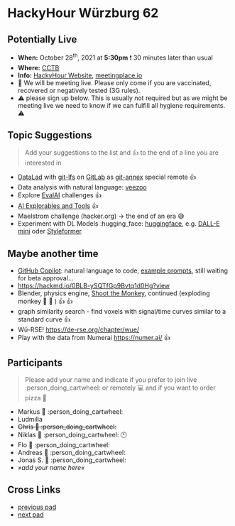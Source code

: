# HackyHour Würzburg 62

## Potentially Live
 - **When:** October 28<sup>th</sup>, 2021 at **5:30pm** :exclamation: 30 minutes later than usual
 - **Where:** [CCTB](https://www.google.de/maps/place/Zentrum+f%C3%BCr+Computergest%C3%BCtzte+und+Theoretische+Biologie+(CCTB),+Universit%C3%A4t+W%C3%BCrzburg/@49.7850748,9.9720102,18z/data=!3m1!4b1!4m5!3m4!1s0x47a28fc802e5e8d9:0x6b62d2cbd2e6f094!8m2!3d49.7849749!4d9.9729537)
 - **Info:** [HackyHour Website](http://hackyhour.github.io/Wuerzburg/), [meetingplace.io](https://meetingplace.io/hackyhour-wue)
 - :vertical_traffic_light: We will be meeting live. Please only come if you are vaccinated, recovered or negatively tested (3G rules).
 - :warning: please sign up below. This is usually not required but as we might be meeting live we need to know if we can fulfill all hygiene requirements. :warning: 

## Topic Suggestions
> Add your suggestions to the list and :+1: to the end of a line you are interested in
 
 - [DataLad](https://www.datalad.org/) with [git-lfs](https://git-lfs.github.com/) on [GitLab](https://git.physik.uni-wuerzburg.de/) as [git-annex](https://git-annex.branchable.com/) special remote :+1:
 - Data analysis with natural language: [veezoo](https://www.veezoo.com/)
 - Explore [EvalAI](https://eval.ai) challenges :+1: 
 - [AI Explorables and Tools](https://pair.withgoogle.com/) :+1: 
 - Maelstrom challenge (hacker.org) &rarr; the end of an era :sweat_smile: 
 - Experiment with DL Models :hugging_face: [huggingface](https://huggingface.co/), e.g. [DALL-E mini](https://huggingface.co/spaces/flax-community/dalle-mini) oder [Styleformer](https://gist.github.com/simecek/5aca86f6b7189db87fade33ca1b1d733)

## Maybe another time

 - [GitHub Copilot](https://copilot.github.com/): natural language to code, [example prompts](https://gist.github.com/cassidoo/6101ef0657665683b787aab5ae9465f4), still waiting for beta approval...
 - https://hackmd.io/0BLB-ySQTfGp9Bvtq1d0Hg?view
 - Blender, physics engine, [Shoot the Monkey](https://www.youtube.com/watch?v=0jGZnMf3rPo), continued (exploding monkey :hear_no_evil: :exploding_head: ) :+1: :+1:
 - graph similarity search - find voxels with signal/time curves similar to a standard curve :+1:
 - Wü-RSE! https://de-rse.org/chapter/wue/
 - Play with the data from Numerai https://numer.ai/ :+1:

## Participants
> Please add your name and indicate if you prefer to join live :person_doing_cartwheel: or remotely :computer: and if you want to order pizza :pizza: 
 - Markus :pizza: :person_doing_cartwheel:
 - Ludmilla 
 - ~~Chris :pizza: :person_doing_cartwheel:~~
 - Niklas :pizza: :person_doing_cartwheel: :clock12: 
 - Flo :pizza: :person_doing_cartwheel:
 - Andreas :pizza: :person_doing_cartwheel:
 - Jonas S. :pizza: :person_doing_cartwheel:
 - *»add your name here«*
 
## Cross Links
 - [previous pad](https://hackyhour.github.io/Wuerzburg/pad_archive/HackyHour_Wuerzburg_61)
 - [next pad](https://hackyhour.github.io/Wuerzburg/pad_archive/HackyHour_Wuerzburg_63)
